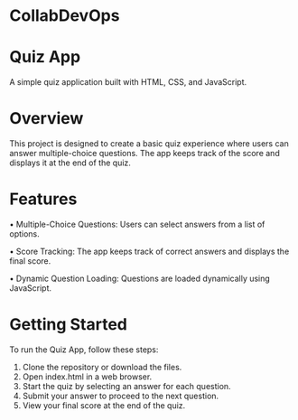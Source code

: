# CollabDevOps

# Quiz App
A simple quiz application built with HTML, CSS, and JavaScript.

# Overview
This project is designed to create a basic quiz experience where users can answer multiple-choice questions. The app keeps track of the score and displays it at the end of the quiz.

# Features
• Multiple-Choice Questions: Users can select answers from a list of options.

• Score Tracking: The app keeps track of correct answers and displays the final score.

• Dynamic Question Loading: Questions are loaded dynamically using JavaScript.

# Getting Started

To run the Quiz App, follow these steps:
1. Clone the repository or download the files.
2. Open index.html in a web browser.
3. Start the quiz by selecting an answer for each question.
4. Submit your answer to proceed to the next question.
5. View your final score at the end of the quiz.
